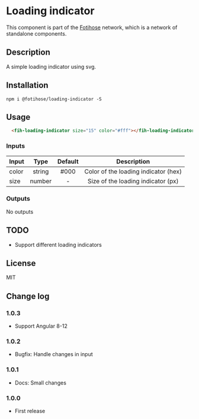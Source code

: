 # Loading indicator

This component is part of the [Fotihose](https://github.com/halloverden/fotihose) network, which is a network of standalone components.

## Description
A simple loading indicator using svg.

## Installation
```
npm i @fotihose/loading-indicator -S
```

## Usage
```html
  <fih-loading-indicator size="15" color="#fff"></fih-loading-indicator>
```

### Inputs

| Input | Type    | Default | Description |
|-------|:-------:|:-------:|:-----------:|
| color | string  | #000    | Color of the loading indicator (hex)
| size  | number  | -       | Size of the loading indicator (px)

### Outputs

No outputs

## TODO
- Support different loading indicators

## License
MIT

## Change log

### 1.0.3
- Support Angular 8-12

### 1.0.2
- Bugfix: Handle changes in input

### 1.0.1
- Docs: Small changes

### 1.0.0
- First release
